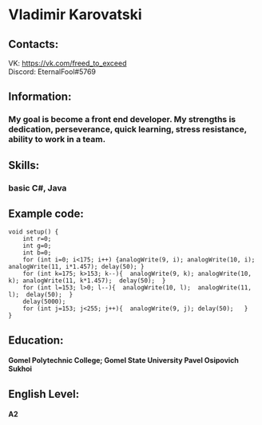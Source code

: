 # Vladimir Karovatski
## Сontacts:<br>
VK: https://vk.com/freed_to_exceed<br>
Discord: EternalFool#5769<br>
## Information:
### My goal is become a front end developer. My strengths is dedication, perseverance, quick learning, stress resistance, ability to work in a team. 
## Skills:
### basic C#, Java
## Example code:
```
void setup() {
    int r=0;
    int g=0;
    int b=0;
    for (int i=0; i<175; i++) {analogWrite(9, i); analogWrite(10, i); analogWrite(11, i*1.457); delay(50); }
    for (int k=175; k>153; k--){  analogWrite(9, k); analogWrite(10, k); analogWrite(11, k*1.457);  delay(50);  }
    for (int l=153; l>0; l--){  analogWrite(10, l);  analogWrite(11, l);  delay(50);  }
    delay(5000);
    for (int j=153; j<255; j++){  analogWrite(9, j); delay(50);   }
}
```
## Education:
#### Gomel Polytechnic College; Gomel State University Pavel Osipovich Sukhoi

## English Level:
#### A2
